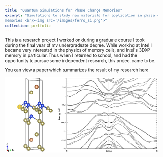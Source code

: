 ```yaml
---
title: "Quantum Simulations for Phase Change Memories"
excerpt: "Simulations to study new materials for application in phase change
memories <br/><img src='/images/ferro_si.png'>"
collection: portfolio
---
```



This is a research project I worked on during a graduate course I took during the final year of my undergraduate degree. While working at Intel I became very interested in the physics of memory cells, and Intel's 3DXP memory in particular. Thus when I returned to school, and had the opportunity to pursue some independent research, this project came to be.

You can view a paper which summarizes the result of my research [here](files/dft_pcm_research.pdf)

![Ferro Si](../images/ferro_si.png)
